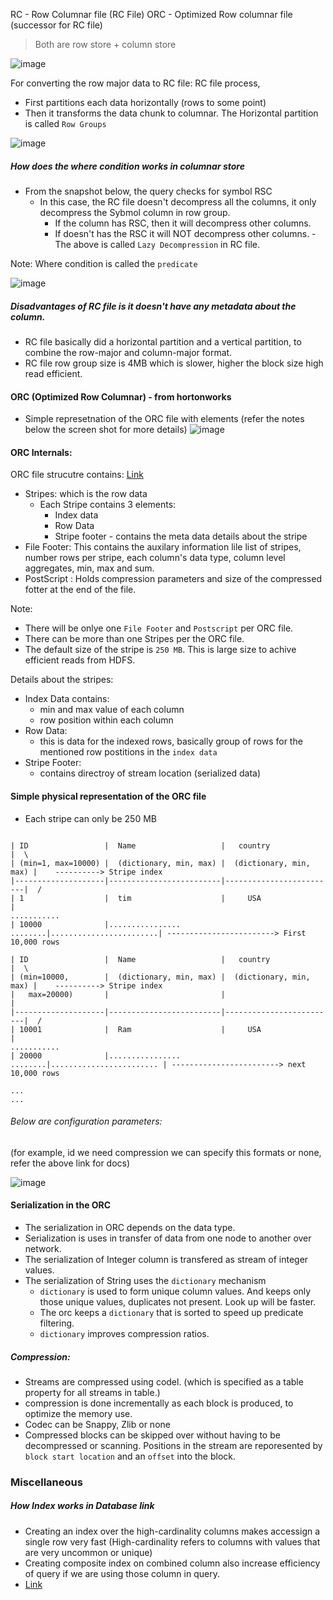 RC - Row Columnar file (RC File)
ORC - Optimized Row columnar file (successor for RC file)

> Both are row store + column store

![image](https://user-images.githubusercontent.com/6425536/145654256-ba14c02d-b869-439b-96a4-23ce34b22f01.png)

For converting the row major data to RC file: 
RC file process,
   - First partitions each data horizontally (rows to some point)
   - Then it transforms the data chunk to columnar. 
 The Horizontal partition is called `Row Groups` 

![image](https://user-images.githubusercontent.com/6425536/145654305-466b0990-f93f-4561-a315-218c857b9307.png)

##### How does the where condition works in columnar store
   - From the snapshot below, the query checks for symbol RSC
      - In this case, the RC file doesn't decompress all the columns, it only decompress the Sybmol column in row group.
         - If the column has RSC, then it will decompress other columns.
         - If doesn't has the RSC it will NOT decompress other columns.
    - The above is called `Lazy Decompression` in RC file.
  
  Note: Where condition is called the `predicate`
  
![image](https://user-images.githubusercontent.com/6425536/145659628-bfabeaa8-c3d8-435d-b078-edd947a4e04c.png)

##### Disadvantages of RC file is it doesn't have any metadata about the column.
  - RC file basically did a horizontal partition and a vertical partition, to combine the row-major and column-major format.
  - RC file row group size is 4MB which is slower, higher the block size high read efficient.

#### ORC (Optimized Row Columnar) - from hortonworks

- Simple represetnation of the ORC file with elements (refer the notes below the screen shot for more details)
![image](https://user-images.githubusercontent.com/6425536/145660765-11f27e4a-4f7b-443e-89e5-f976d93c190d.png)

#### ORC Internals:

ORC file strucutre contains: [Link](https://cwiki.apache.org/confluence/display/hive/languagemanual+orc)
  - Stripes: which is the row data
     - Each Stripe contains 3 elements:
        - Index data
        - Row Data
        - Stripe footer - contains the meta data details about the stripe
  - File Footer: This contains the auxilary information lile list of stripes, number rows per stripe, each column's data type, column level aggregates, min, max and sum.
  - PostScript : Holds compression parameters and size of the compressed fotter at the end of the file.

Note: 
 - There will be onlye one `File Footer` and `Postscript` per ORC file.
 - There can be more than one Stripes per the ORC file.
 - The default size of the stripe is `250 MB`. This is large size to achive efficient reads from HDFS.

Details about the stripes:
 - Index Data contains:
     - min and max value of each column
     - row position within each column
 - Row Data: 
     - this is data for the indexed rows, basically group of rows for the mentioned row postitions in the `index data`
 - Stripe Footer:
     - contains directroy of stream location (serialized data)

#### Simple physical representation of the ORC file 
  - Each stripe can only be 250 MB
```

| ID                 |  Name                   |   country               |  \
| (min=1, max=10000) |  (dictionary, min, max) |  (dictionary, min, max) |    ----------> Stripe index
|--------------------|-------------------------|-------------------------|  /
| 1                  |  tim                    |     USA                 |
...........
| 10000              |................ ........|........................| ------------------------> First 10,000 rows

| ID                 |  Name                   |   country               |  \
| (min=10000,        |  (dictionary, min, max) |  (dictionary, min, max) |    ----------> Stripe index
|   max=20000)       |                         |                         |
|--------------------|-------------------------|-------------------------|  /
| 10001              |  Ram                    |     USA                 |
...........
| 20000              |................ ........|........................ | ------------------------> next 10,000 rows

...
...
```

###### Below are configuration parameters: 
  (for example, id we need compression we can specify this formats or none, refer the above link for docs)

![image](https://user-images.githubusercontent.com/6425536/145658609-40309acf-1eb1-40cc-b672-bf88423516ed.png)

#### Serialization in the ORC 
   - The serialization in ORC depends on the data type. 
   - Serialization is uses in transfer of data from one node to another over network.
  - The serialization of Integer column is transfered as stream of integer values.
  - The serialization of String uses the `dictionary` mechanism
       - `dictionary` is used to form unique column values. And keeps only those unique values, duplicates not present. Look up will be faster.
       - The orc keeps a `dictionary` that is sorted to speed up predicate filtering. 
       - `dictionary` improves compression ratios.

##### Compression:
   - Streams are compressed using codel. (which is specified as a table property for all streams in table.)
   - compression is done incrementally as each block is produced, to optimize the memory use.
   - Codec can be Snappy, Zlib or none
   - Compressed blocks can be skipped over without having to be decompressed or scanning. Positions in the stream are reporesented by `block start location` and an `offset` into the block.

### Miscellaneous
##### How Index works in Database link 
   - Creating an index over the high-cardinality columns makes accessign a single row very fast (High-cardinality refers to columns with values that are very uncommon or unique)
   - Creating composite index on combined column also increase efficiency of query if we are using those column in query.
   - [Link](https://chartio.com/learn/databases/how-does-indexing-work/)


